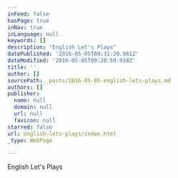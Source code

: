 ```yaml
---
inFeed: false
hasPage: true
inNav: true
inLanguage: null
keywords: []
description: "English Let's Plays"
datePublished: '2016-05-05T09:31:20.961Z'
dateModified: '2016-05-05T09:28:59.918Z'
title: ''
author: []
sourcePath: _posts/2016-05-05-english-lets-plays.md
authors: []
publisher:
  name: null
  domain: null
  url: null
  favicon: null
starred: false
url: english-lets-plays/index.html
_type: WebPage

---
```

English Let's Plays
